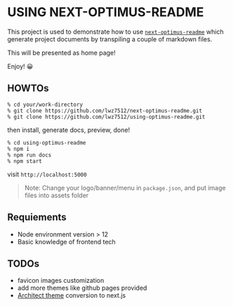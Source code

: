 # USING NEXT-OPTIMUS-README


This project is used to demonstrate how to use [`next-optimus-readme`](https://github.com/lwz7512/next-optimus-readme) which generate project documents by transpiling a couple of markdown files.

This will be presented as home page! 

Enjoy! 😀


## HOWTOs


```
% cd your/work-directory
% git clone https://github.com/lwz7512/next-optimus-readme.git
% git clone https://github.com/lwz7512/using-optimus-readme.git
```

then install, generate docs, preview, done!

```
% cd using-optimus-readme
% npm i
% npm run docs
% npm start
```

visit `http://localhost:5000`


> Note: Change your logo/banner/menu in `package.json`, and put image files into assets folder


## Requiements

- Node environment version > 12
- Basic knowledge of frontend tech


## TODOs

- favicon images customization
- add more themes like github pages provided
- [Architect theme](https://pages-themes.github.io/architect/) conversion to next.js
